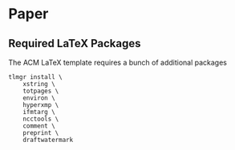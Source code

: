 # Paper

## Required LaTeX Packages

The ACM LaTeX template requires a bunch of additional packages

```shell
tlmgr install \
	xstring \
	totpages \
	environ \
	hyperxmp \
	ifmtarg \
	ncctools \
	comment \
	preprint \
	draftwatermark
```
